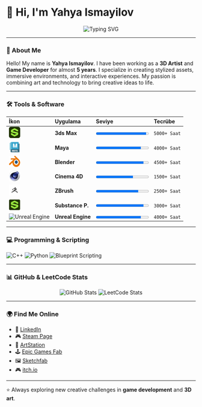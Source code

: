 # 👋 Hi, I'm Yahya Ismayilov

<p align="center">
  <img src="https://readme-typing-svg.herokuapp.com?font=Fira+Code&size=22&pause=1000&color=36BCF7&center=true&vCenter=true&width=650&lines=Welcome+to+my+GitHub+profile!;3D+Artist+%26+Game+Developer;Creating+worlds+through+art+%26+code!+🚀" alt="Typing SVG" />
</p>

---

### 🌌 About Me
Hello! My name is **Yahya Ismayilov**.
I have been working as a **3D Artist** and **Game Developer** for almost **5 years**.
I specialize in creating stylized assets, immersive environments, and interactive experiences.
My passion is combining art and technology to bring creative ideas to life.

---

### 🛠️ Tools & Software

| İkon                                                                                             | Uygulama          | Seviye                                     | Tecrübe      |
| :----------------------------------------------------------------------------------------------- | :---------------- | :----------------------------------------- | :----------- |
| <img src="image.png" alt="3ds Max" width="30" height="30"/>                                        | **3ds Max** | <progress max="100" value="95"></progress> | `5000+ Saat` |
| <img src="e36bdeb-d1a5-5c8a-3cec-efaaa52374f3_course-maya.png" alt="Maya" width="30" height="30"/> | **Maya** | <progress max="100" value="85"></progress> | `4000+ Saat` |
| <img src="Blender_logo_no_text.svg.png" alt="Blender" width="30" height="30"/>                     | **Blender** | <progress max="100" value="90"></progress> | `4500+ Saat` |
| <img src="C4D_Logo.png" alt="Cinema 4D" width="30" height="30"/>                                   | **Cinema 4D** | <progress max="100" value="70"></progress> | `1500+ Saat` |
| <img src="zbrush.png" alt="ZBrush" width="30" height="30"/>                                        | **ZBrush** | <progress max="100" value="80"></progress> | `2500+ Saat` |
| <img src="Substancer.png" alt="Substance Painter" width="30" height="30"/>                         | **Substance P.** | <progress max="100" value="90"></progress> | `3000+ Saat` |
| <img src="https://cdn.simpleicons.org/unrealengine/white" alt="Unreal Engine" width="30" height="30"/> | **Unreal Engine** | <progress max="100" value="85"></progress> | `4000+ Saat` |

---

### 💻 Programming & Scripting
<p align="left">
  <img src="https://cdn.jsdelivr.net/gh/devicons/devicon@latest/icons/cplusplus/cplusplus-original.svg" alt="C++" width="50" height="50"/>
  <img src="https://cdn.jsdelivr.net/gh/devicons/devicon@latest/icons/python/python-original.svg" alt="Python" width="50" height="50"/>
  <img src="https://cdn.simpleicons.org/unrealengine/white" alt="Blueprint Scripting" width="50" height="50"/>
</p>

---

### 📊 GitHub & LeetCode Stats

<p align="center">
  <img src="https://github-readme-stats-chi-kohl-69.vercel.app/api?username=YahyaIsma&show_icons=true&theme=tokyonight" alt="GitHub Stats" height="180"/>
  <img src="https://leetcard.jacoblin.cool/YahyaIsma?theme=dark&font=Fira%20Code&ext=activity" alt="LeetCode Stats" height="180"/>
</p>

---

### 🌍 Find Me Online
- 🔗 [LinkedIn](https://www.linkedin.com/in/yehya-ismayilov/)
- 🎮 [Steam Page](https://store.steampowered.com/curator/45575538)
- 🎨 [ArtStation](https://www.artstation.com/darknight_studyo/store?tab=digital_product)
- 🕹️ [Epic Games Fab](https://www.fab.com/tr/sellers/DarkNight%20studio)
- 🖼️ [Sketchfab](https://sketchfab.com/ismayilovyehya.yi)
- 🎮 [itch.io](https://darknightstudio.itch.io/)

---

⭐ Always exploring new creative challenges in **game development** and **3D art**.
